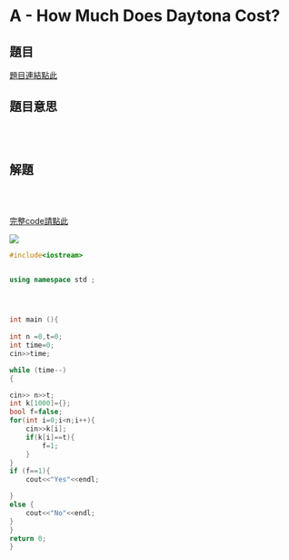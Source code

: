 # A - How Much Does Daytona Cost?

## 題目
[題目連結點此](https://vjudge.net/contest/585165#problem)

## 題目意思

<br>
<br>


## 解題

 <br>
 <br>

[完整code請點此](https://github.com/archie0732/CPEB1005/blob/C---Aleksa-and-Stack/cpeA.cpp) <br>



![](https://github.com/archue001/CPEB1005/blob/main/1499593276-2126423918_n.jpg)
<br>
```cpp
#include<iostream>


using namespace std ;




int main (){
    
int n =0,t=0;
int time=0;
cin>>time;

while (time--)
{

cin>> n>>t;
int k[1000]={};
bool f=false;
for(int i=0;i<n;i++){
    cin>>k[i];
    if(k[i]==t){
        f=1;
    }
}
if (f==1){
    cout<<"Yes"<<endl;

}
else {
    cout<<"No"<<endl;
}
}
return 0;
}
```
